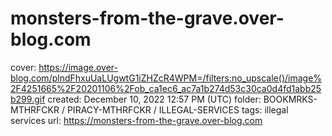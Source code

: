 # monsters-from-the-grave.over-blog.com

cover: https://image.over-blog.com/plndFhxuUaLUgwtG1iZHZcR4WPM=/filters:no_upscale()/image%2F4251665%2F20201106%2Fob_ca1ec6_ac7a1b274d53c30ca0d4fd1abb25b299.gif
created: December 10, 2022 12:57 PM (UTC)
folder: BOOKMRKS-MTHRFCKR / PIRACY-MTHRFCKR / ILLEGAL-SERVICES
tags: illegal services
url: https://monsters-from-the-grave.over-blog.com